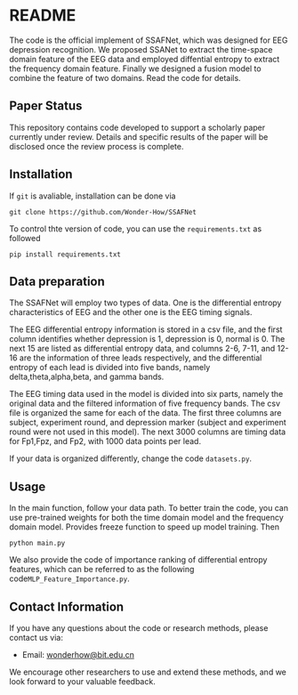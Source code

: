# README

The code is the official implement of SSAFNet, which was designed for EEG depression recognition. We proposed SSANet to extract the time-space domain feature of the EEG data and employed diffential entropy to extract the frequency domain feature. Finally we designed a fusion model to combine the feature of two domains. Read the code for details.

## Paper Status
This repository contains code developed to support a scholarly paper currently under review. Details and specific results of the paper will be disclosed once the review process is complete.

## Installation
If `git` is avaliable, installation can be done via
```
git clone https://github.com/Wonder-How/SSAFNet
```

To control thte version of code, you can use the `requirements.txt` as followed

```
pip install requirements.txt
```

## Data preparation

The SSAFNet will employ two types of data. One is the differential entropy characteristics of EEG and the other one is the EEG timing signals. 

The EEG differential entropy information is stored in a csv file, and the first column identifies whether depression is 1, depression is 0, normal is 0. The next 15 are listed as differential entropy data, and columns 2-6, 7-11, and 12-16 are the information of three leads respectively, and the differential entropy of each lead is divided into five bands, namely delta,theta,alpha,beta, and gamma bands.

The EEG timing data used in the model is divided into six parts, namely the original data and the filtered information of five frequency bands. The csv file is organized the same for each of the data. The first three columns are subject, experiment round, and depression marker (subject and experiment round were not used in this model). The next 3000 columns are timing data for Fp1,Fpz, and Fp2, with 1000 data points per lead.

If your data is organized differently, change the code `datasets.py`.

## Usage

In the main function, follow your data path. To better train the code, you can use pre-trained weights for both the time domain model and the frequency domain model. Provides freeze function to speed up model training. Then

```
python main.py
```

We also provide the code of importance ranking of differential entropy features, which can be referred to as the following code`MLP_Feature_Importance.py`.

## Contact Information

If you have any questions about the code or research methods, please contact us via:

- Email: [wonderhow@bit.edu.cn](mailto:wonderhow@bit.edu.cn)

We encourage other researchers to use and extend these methods, and we look forward to your valuable feedback.
